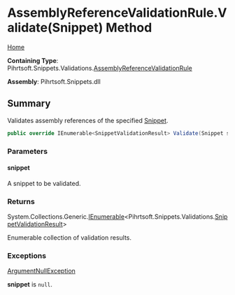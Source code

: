 <a name="_top"></a>

# AssemblyReferenceValidationRule\.Validate\(Snippet\) Method

[Home](../../../../../README.md#_top)

**Containing Type**: Pihrtsoft\.Snippets\.Validations\.[AssemblyReferenceValidationRule](../README.md#_top)

**Assembly**: Pihrtsoft\.Snippets\.dll

## Summary

Validates assembly references of the specified [Snippet](../../../Snippet/README.md#_top)\.

```csharp
public override IEnumerable<SnippetValidationResult> Validate(Snippet snippet)
```

### Parameters

#### snippet

A snippet to be validated\.

### Returns

System\.Collections\.Generic\.[IEnumerable](https://docs.microsoft.com/en-us/dotnet/api/system.collections.generic.ienumerable-1)\<Pihrtsoft\.Snippets\.Validations\.[SnippetValidationResult](../../SnippetValidationResult/README.md#_top)>

Enumerable collection of validation results\.

### Exceptions

[ArgumentNullException](https://docs.microsoft.com/en-us/dotnet/api/system.argumentnullexception)

**snippet** is `null`\.


